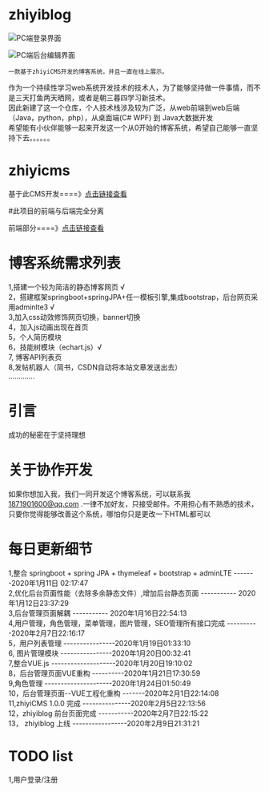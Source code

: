 # zhiyiblog
   ![PC端登录界面](http://cdn.zhiyigo.cn/QQ%E5%9B%BE%E7%89%8720200209214515.png)
    
   ![PC端后台编辑界面](http://cdn.zhiyigo.cn/blogedit.jpg)
 
    一款基于zhiyiCMS开发的博客系统，并且一直在线上展示。
  作为一个持续性学习web系统开发技术的技术人，为了能够坚持做一件事情，而不是三天打鱼两天晒网，或者是朝三暮四学习新技术。<br>
因此新建了这一个仓库，个人技术栈涉及较为广泛，从web前端到web后端（Java，python，php），从桌面端(C# WPF) 到 Java大数据开发<br>
希望能有小伙伴能够一起来开发这一个从0开始的博客系统，希望自己能够一直坚持下去。。。。。。<br>

# zhiyicms

基于此CMS开发====》<a href="https://github.com/q513021617/zhiyiCMS">点击链接查看</a>

#此项目的前端与后端完全分离

前端部分====》<a href="https://github.com/q513021617/zhiyiblogWebPage">点击链接查看</a>

# 博客系统需求列表

1,搭建一个较为简洁的静态博客网页 √ <br>
2，搭建框架springboot+springJPA+任一模板引擎,集成bootstrap，后台网页采用adminlte3 √<br>
3,加入css动效修饰网页切换，banner切换<br>
4，加入js动画出现在首页<br>
5，个人简历模块<br>
6，技能树模块（echart.js）√ <br>
7, 博客API列表页<br>
8,发帖机器人（简书，CSDN自动将本站文章发送出去）<br>
.............<br>

# 引言
成功的秘密在于坚持理想<br>

# 关于协作开发
如果你想加入我，我们一同开发这个博客系统，可以联系我 1871901600@qq.com  .一律不加好友，只接受邮件。不用担心有不熟悉的技术，只要你觉得能够改善这个系统，哪怕你只是更改一下HTML都可以


# 每日更新细节
1,整合 springboot + spring JPA + thymeleaf + bootstrap + adminLTE -------2020年1月11日 02:17:47 <br>
2,优化后台页面性能（去除多余静态文件）,增加后台静态页面 ----------- 2020年1月12日23:37:29 <br>
3,后台管理页面解耦  ----------- 2020年1月16日22:54:13 <br>
4,用户管理，角色管理，菜单管理，图片管理，SEO管理所有接口完成 ----------2020年2月7日22:16:17<br>
5，用户列表管理  ----------------2020年1月19日01:33:10 <br>
6, 图片管理模块  ----------------2020年1月20日00:32:41 <br>
7,整合VUE.js --------------------2020年1月20日19:10:02 <br>
8，后台管理页面VUE重构 ----------2020年1月21日17:30:59 <br>
9,角色管理 ---------------------2020年1月24日01:50:49 <br>
10，后台管理页面--VUE工程化重构 -------2020年2月1日22:14:08 <br>
11,zhiyiCMS 1.0.0 完成 ---------------2020年2月5日22:13:56 <br>
12，zhiyiblog 前台页面完成 -----------2020年2月7日22:15:22 <br>
13， zhiyiblog 上线 -----------------2020年2月9日21:31:21 <br>
# TODO list <br>
1,用户登录/注册 <br>
